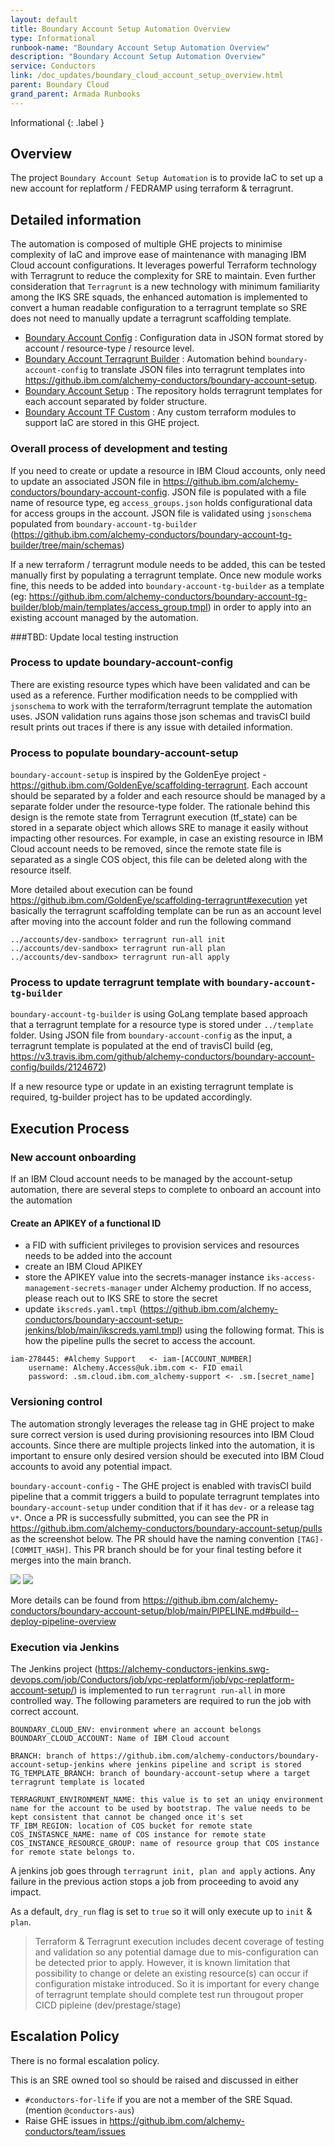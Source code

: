 ```yaml
---
layout: default
title: Boundary Account Setup Automation Overview 
type: Informational
runbook-name: "Boundary Account Setup Automation Overview"
description: "Boundary Account Setup Automation Overview"
service: Conductors
link: /doc_updates/boundary_cloud_account_setup_overview.html
parent: Boundary Cloud
grand_parent: Armada Runbooks
---
```


Informational
{: .label }


## Overview

The project `Boundary Account Setup Automation` is to provide IaC to set up a new account for replatform / FEDRAMP using terraform & terragrunt. 

## Detailed information

The automation is composed of multiple GHE projects to minimise complexity of IaC and improve ease of maintenance with managing IBM Cloud account configurations. It leverages powerful Terraform technology with Terragrunt to reduce the complexity for SRE to maintain. Even further consideration that `Terragrunt` is a new technology with minimum familiarity among the IKS SRE squads, the enhanced automation is implemented to convert a human readable configuration to a terragrunt template so SRE does not need to manually update a terragrunt scaffolding template. 

- [Boundary Account Config](https://github.ibm.com/alchemy-conductors/boundary-account-config) : Configuration data in JSON format stored by account / resource-type / resource level. 
- [Boundary Account Terragrunt Builder](https://github.ibm.com/alchemy-conductors/boundary-account-tg-builder) : Automation behind `boundary-account-config` to translate JSON files into terragrunt templates into https://github.ibm.com/alchemy-conductors/boundary-account-setup. 
- [Boundary Account Setup](https://github.ibm.com/alchemy-conductors/boundary-account-setup) : The repository holds terragrunt templates for each account separated by folder structure.
- [Boundary Account TF Custom](https://github.ibm.com/alchemy-conductors/boundary-account-tf-custom) : Any custom terraform modules to support IaC are stored in this GHE project. 

### Overall process of development and testing

If you need to create or update a resource in IBM Cloud accounts, only need to update an associated JSON file in https://github.ibm.com/alchemy-conductors/boundary-account-config. JSON file is populated with a file name of resource type, eg `access_groups.json` holds configurational data for access groups in the account. JSON file is validated using `jsonschema` populated from `boundary-account-tg-builder` (https://github.ibm.com/alchemy-conductors/boundary-account-tg-builder/tree/main/schemas)

If a new terraform / terragrunt module needs to be added, this can be tested manually first by populating a terragrunt template. Once new module works fine, this needs to be added into `boundary-account-tg-builder` as a template (eg: https://github.ibm.com/alchemy-conductors/boundary-account-tg-builder/blob/main/templates/access_group.tmpl) in order to apply into an existing account managed by the automation. 

###TBD: Update local testing instruction

### Process to update boundary-account-config 

There are existing resource types which have been validated and can be used as a reference. Further modification needs to be compplied with `jsonschema` to work with the terraform/terragrunt template the automation uses. JSON validation runs agains those json schemas and travisCI build result prints out traces if there is any issue with detailed information. 

### Process to populate boundary-account-setup

`boundary-account-setup` is inspired by the GoldenEye project - https://github.ibm.com/GoldenEye/scaffolding-terragrunt. Each account should be separated by a folder and each resource should be managed by a separate folder under the resource-type folder. The rationale behind this design is the remote state from Terragrunt execution (tf_state) can be stored in a separate object which allows SRE to manage it easily without impacting other resources. For example, in case an existing resource in IBM Cloud account needs to be removed, since the remote state file is separated as a single COS object, this file can be deleted along with the resource itself. 

More detailed about execution can be found https://github.ibm.com/GoldenEye/scaffolding-terragrunt#execution yet basically the terragrunt scaffolding template can be run as an account level after moving into the account folder and run the following command

```
../accounts/dev-sandbox> terragrunt run-all init
../accounts/dev-sandbox> terragrunt run-all plan
../accounts/dev-sandbox> terragrunt run-all apply 
```

### Process to update terragrunt template with `boundary-account-tg-builder`

`boundary-account-tg-builder` is using GoLang template based approach that a terragrunt template for a resource type is stored under `../template` folder. Using JSON file from `boundary-account-config` as the input, a terragrunt template is populated at the end of travisCI build (eg, https://v3.travis.ibm.com/github/alchemy-conductors/boundary-account-config/builds/2124672) 

If a new resource type or update in an existing terragrunt template is required, tg-builder project has to be updated accordingly. 


## Execution Process

### New account onboarding

If an IBM Cloud account needs to be managed by the account-setup automation, there are several steps to complete to onboard an account into the automation 

#### Create an APIKEY of a functional ID

- a FID with sufficient privileges to provision services and resources needs to be added into the account
- create an IBM Cloud APIKEY 
- store the APIKEY value into the secrets-manager instance `iks-access-management-secrets-manager` under Alchemy production. If no access, please reach out to IKS SRE to store the secret
- update `ikscreds.yaml.tmpl` (https://github.ibm.com/alchemy-conductors/boundary-account-setup-jenkins/blob/main/ikscreds.yaml.tmpl) using the following format. This is how the pipeline pulls the secret to access the account. 
```
iam-278445: #Alchemy Support   <- iam-[ACCOUNT_NUMBER]
    username: Alchemy.Access@uk.ibm.com <- FID email
    password: .sm.cloud.ibm.com_alchemy-support <- .sm.[secret_name]

```

### Versioning control

The automation strongly leverages the release tag in GHE project to make sure correct version is used during provisioning resources into IBM Cloud accounts. Since there are multiple projects linked into the automation, it is important to ensure only desired version should be executed into IBM Cloud accounts to avoid any potential impact. 

`boundary-account-config` - The GHE project is enabled with travisCI build pipeline that a commit triggers a build to populate terragrunt templates into `boundary-account-setup` under condition that if it has `dev-` or a release tag `v*`. Once a PR is successfully submitted, you can see the PR in https://github.ibm.com/alchemy-conductors/boundary-account-setup/pulls as the screenshot below. The PR should have the naming convention `[TAG]-[COMMIT_HASH]`. This PR branch should be for your final testing before it merges into the main branch.  

<img src="../images/boundary-cloud/config-release-tag.png">
<img src="../images/boundary-cloud/setup-pr.png">

More details can be found from https://github.ibm.com/alchemy-conductors/boundary-account-setup/blob/main/PIPELINE.md#build--deploy-pipeline-overview

### Execution via Jenkins

The Jenkins project (https://alchemy-conductors-jenkins.swg-devops.com/job/Conductors/job/vpc-replatform/job/vpc-replatform-account-setup/) is implemented to run `terragrunt run-all` in more controlled way. The following parameters are required to run the job with correct account. 

```
BOUNDARY_CLOUD_ENV: environment where an account belongs
BOUNDARY_CLOUD_ACCOUNT: Name of IBM Cloud account 

BRANCH: branch of https://github.ibm.com/alchemy-conductors/boundary-account-setup-jenkins where jenkins pipeline and script is stored
TG_TEMPLATE_BRANCH: branch of boundary-account-setup where a target terragrunt template is located

TERRAGRUNT_ENVIRONMENT_NAME: this value is to set an uniqy environment name for the account to be used by bootstrap. The value needs to be kept consistent that cannot be changed once it's set
TF_IBM_REGION: location of COS bucket for remote state
COS_INSTASNCE_NAME: name of COS instance for remote state
COS_INSTANCE_RESOURCE_GROUP: name of resource group that COS instance for remote state belongs to. 
```

A jenkins job goes through `terragrunt init, plan and apply` actions. Any failure in the previous action stops a job from proceeding to avoid any impact. 

As a default, `dry_run` flag is set to `true` so it will only execute up to `init` & `plan`.

>Terraform & Terragrunt execution includes decent coverage of testing and validation so any potential damage due to mis-configuration can be detected prior to apply. However, it is known limitation that possibility to change or delete an existing resource(s) can occur if configuration mistake introduced. So it is important for every change of terragrunt template should complete test run througout proper CICD pipleine (dev/prestage/stage)


## Escalation Policy

There is no formal escalation policy.

This is an SRE owned tool so should be raised and discussed in either

- `#conductors-for-life` if you are not a member of the SRE Squad. (mention `@conductors-aus`)
- Raise GHE issues in https://github.ibm.com/alchemy-conductors/team/issues
